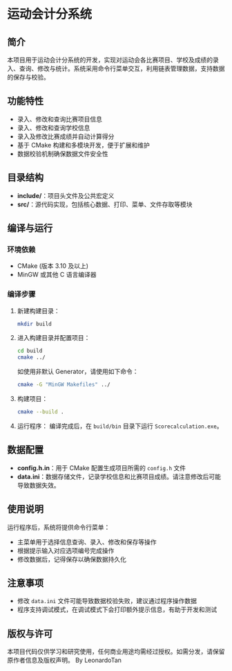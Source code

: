 # 运动会计分系统

## 简介

本项目用于运动会计分系统的开发，实现对运动会各比赛项目、学校及成绩的录入、查询、修改与统计。系统采用命令行菜单交互，利用链表管理数据，支持数据的保存与校验。

## 功能特性

- 录入、修改和查询比赛项目信息
- 录入、修改和查询学校信息
- 录入及修改比赛成绩并自动计算得分
- 基于 CMake 构建和多模块开发，便于扩展和维护
- 数据校验机制确保数据文件安全性

## 目录结构

- **include/**：项目头文件及公共宏定义
- **src/**：源代码实现，包括核心数据、打印、菜单、文件存取等模块

## 编译与运行

### 环境依赖

- CMake (版本 3.10 及以上)
- MinGW 或其他 C 语言编译器

### 编译步骤

1. 新建构建目录：

   ```bash
   mkdir build
   ```
2. 进入构建目录并配置项目：

   ```bash
   cd build
   cmake ../
   ```

   如使用非默认 Generator，请使用如下命令：
   ```bash
   cmake -G "MinGW Makefiles" ../
   ```
3. 构建项目：

   ```bash
   cmake --build .
   ```
4. 运行程序：
   编译完成后，在 `build/bin` 目录下运行 `Scorecalculation.exe`。

## 数据配置

- **config.h.in**：用于 CMake 配置生成项目所需的 `config.h` 文件
- **data.ini**：数据存储文件，记录学校信息和比赛项目成绩。请注意修改后可能导致数据失效。

## 使用说明

运行程序后，系统将提供命令行菜单：

- 主菜单用于选择信息查询、录入、修改和保存等操作
- 根据提示输入对应选项编号完成操作
- 修改数据后，记得保存以确保数据持久化

## 注意事项

- 修改 `data.ini` 文件可能导致数据校验失败，建议通过程序操作数据
- 程序支持调试模式，在调试模式下会打印额外提示信息，有助于开发和测试

## 版权与许可

本项目代码仅供学习和研究使用，任何商业用途均需经过授权。如需分发，请保留原作者信息及版权声明。
By LeonardoTan

